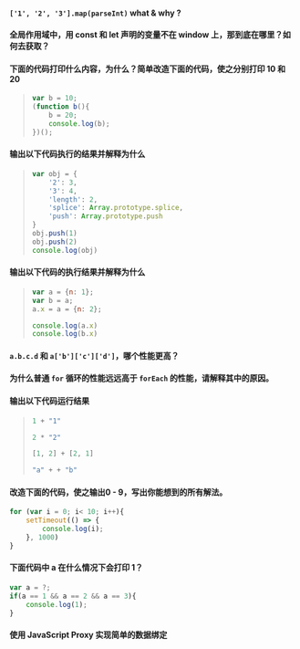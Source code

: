 #### `['1', '2', '3'].map(parseInt)` what & why ?

#### 全局作用域中，用 const 和 let 声明的变量不在 window 上，那到底在哪里？如何去获取？

#### 下面的代码打印什么内容，为什么？简单改造下面的代码，使之分别打印 10 和 20

> ```js
> var b = 10;
> (function b(){
>     b = 20;
>     console.log(b); 
> })();
> ```



#### 输出以下代码执行的结果并解释为什么

> ```js
> var obj = {
>     '2': 3,
>     '3': 4,
>     'length': 2,
>     'splice': Array.prototype.splice,
>     'push': Array.prototype.push
> }
> obj.push(1)
> obj.push(2)
> console.log(obj)
> ```



#### 输出以下代码的执行结果并解释为什么

> ```js
> var a = {n: 1};
> var b = a;
> a.x = a = {n: 2};
> 
> console.log(a.x) 	
> console.log(b.x)
> ```



#### `a.b.c.d` 和 `a['b']['c']['d']`，哪个性能更高？

#### 为什么普通 `for` 循环的性能远远高于 `forEach` 的性能，请解释其中的原因。



#### 输出以下代码运行结果

> ```js
> 1 + "1"
> 
> 2 * "2"
> 
> [1, 2] + [2, 1]
> 
> "a" + + "b"
> ```



#### 改造下面的代码，使之输出0 - 9，写出你能想到的所有解法。

```js
for (var i = 0; i< 10; i++){
	setTimeout(() => {
		console.log(i);
    }, 1000)
}
```



#### 下面代码中 a 在什么情况下会打印 1？

```js
var a = ?;
if(a == 1 && a == 2 && a == 3){
 	console.log(1);
}
```





#### 使用 JavaScript Proxy 实现简单的数据绑定

